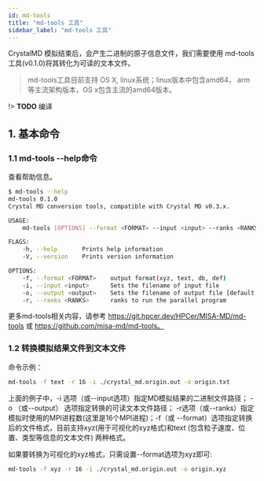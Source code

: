 ```yaml
---
id: md-tools
title: "md-tools 工具"
sidebar_label: "md-tools 工具"
---
```


CrystalMD 模拟结束后，会产生二进制的原子信息文件，我们需要使用 md-tools 工具(v0.1.0)将其转化为可读的文本文件。

> md-tools工具目前支持 OS X, linux系统；linux版本中包含amd64， arm等主流架构版本，OS x包含主流的amd64版本。

!> __TODO__ 编译

## 1. 基本命令
### 1.1 md-tools --help命令
查看帮助信息。
```bash
$ md-tools --help
md-tools 0.1.0
Crystal MD conversion tools, compatible with Crystal MD v0.3.x.

USAGE:
    md-tools [OPTIONS] --format <FORMAT> --input <input> --ranks <RANKS>

FLAGS:
    -h, --help       Prints help information
    -V, --version    Prints version information

OPTIONS:
    -f, --format <FORMAT>    output format(xyz, text, db, def)
    -i, --input <input>      Sets the filename of input file
    -o, --output <output>    Sets the filename of output file [default: md-output]
    -r, --ranks <RANKS>      ranks to run the parallel program
```

更多md-tools相关内容，请参考 https://git.hpcer.dev/HPCer/MISA-MD/md-tools 或 https://github.com/misa-md/md-tools。

### 1.2 转换模拟结果文件到文本文件
命令示例：
```bash
md-tools -f text -r 16 -i ./crystal_md.origin.out -o origin.txt
```
上面的例子中，-i 选项（或--input选项）指定MD模拟结果的二进制文件路径； -o （或--output） 选项指定转换的可读文本文件路径； -r选项（或--ranks）指定模拟时使用的MPI进程数(这里是16个MPI进程)；-f（或 --format）选项指定转换后的文件格式，目前支持xyz(用于可视化的xyz格式)和text (包含粒子速度、位置、类型等信息的文本文件) 两种格式。

如果要转换为可视化的xyz格式，只需设置--format选项为xyz即可:
```bash
md-tools -f xyz -r 16 -i ./crystal_md.origin.out -o origin.xyz
```